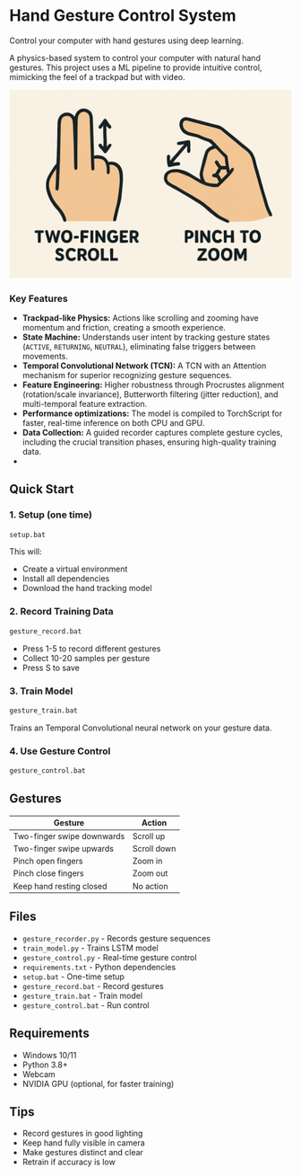 # Hand Gesture Control System

Control your computer with hand gestures using deep learning.

A physics-based system to control your computer with natural hand gestures. This project uses a ML pipeline to provide intuitive control, mimicking the feel of a trackpad but with video.

![Gestures](gestures_schematic.png)

### Key Features
- **Trackpad-like Physics:** Actions like scrolling and zooming have momentum and friction, creating a smooth experience.
- **State Machine:** Understands user intent by tracking gesture states (`ACTIVE`, `RETURNING`, `NEUTRAL`), eliminating false triggers between movements.
- **Temporal Convolutional Network (TCN):** A TCN with an Attention mechanism for superior recognizing gesture sequences.
- **Feature Engineering:** Higher robustness through Procrustes alignment (rotation/scale invariance), Butterworth filtering (jitter reduction), and multi-temporal feature extraction.
- **Performance optimizations:** The model is compiled to TorchScript for faster, real-time inference on both CPU and GPU.
- **Data Collection:** A guided recorder captures complete gesture cycles, including the crucial transition phases, ensuring high-quality training data.
- 
## Quick Start

### 1. Setup (one time)
```bash
setup.bat
```
This will:
- Create a virtual environment
- Install all dependencies
- Download the hand tracking model

### 2. Record Training Data
```bash
gesture_record.bat
```
- Press 1-5 to record different gestures
- Collect 10-20 samples per gesture
- Press S to save

### 3. Train Model
```bash
gesture_train.bat
```
Trains an Temporal Convolutional neural network on your gesture data.

### 4. Use Gesture Control
```bash
gesture_control.bat
```

## Gestures

| Gesture | Action |
|---------|--------|
| Two-finger swipe downwards | Scroll up |
| Two-finger swipe upwards | Scroll down |
| Pinch open fingers | Zoom in |
| Pinch close fingers | Zoom out |
| Keep hand resting closed | No action |

## Files

- `gesture_recorder.py` - Records gesture sequences
- `train_model.py` - Trains LSTM model
- `gesture_control.py` - Real-time gesture control
- `requirements.txt` - Python dependencies
- `setup.bat` - One-time setup
- `gesture_record.bat` - Record gestures
- `gesture_train.bat` - Train model
- `gesture_control.bat` - Run control

## Requirements

- Windows 10/11
- Python 3.8+
- Webcam
- NVIDIA GPU (optional, for faster training)

## Tips

- Record gestures in good lighting
- Keep hand fully visible in camera
- Make gestures distinct and clear
- Retrain if accuracy is low
